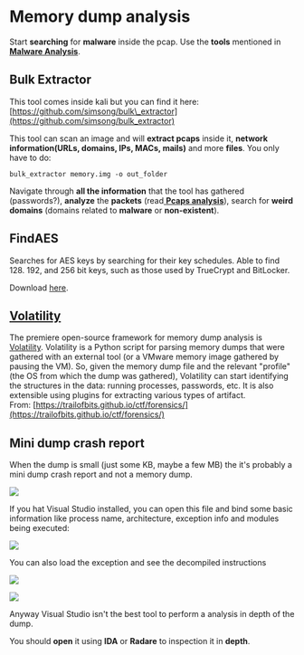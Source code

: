 # Memory dump analysis

Start **searching** for **malware** inside the pcap. Use the **tools** mentioned in [**Malware Analysis**](malware-analysis.md).

## Bulk Extractor

This tool comes inside kali but you can find it here: [https://github.com/simsong/bulk\_extractor](https://github.com/simsong/bulk_extractor)

This tool can scan an image and will **extract pcaps** inside it, **network information\(URLs, domains, IPs, MACs, mails\)** and more **files**. You only have to do:

```text
bulk_extractor memory.img -o out_folder
```

Navigate through **all the information** that the tool has gathered \(passwords?\), **analyze** the **packets** \(read[ **Pcaps analysis**](pcaps-analysis/)\), search for **weird domains** \(domains related to **malware** or **non-existent**\).

## FindAES

Searches for AES keys by searching for their key schedules. Able to find 128. 192, and 256 bit keys, such as those used by TrueCrypt and BitLocker.

Download [here](https://sourceforge.net/projects/findaes/).

## [Volatility](volatility-examples.md)

The premiere open-source framework for memory dump analysis is [Volatility](volatility-examples.md). Volatility is a Python script for parsing memory dumps that were gathered with an external tool \(or a VMware memory image gathered by pausing the VM\). So, given the memory dump file and the relevant "profile" \(the OS from which the dump was gathered\), Volatility can start identifying the structures in the data: running processes, passwords, etc. It is also extensible using plugins for extracting various types of artifact.  
From: [https://trailofbits.github.io/ctf/forensics/](https://trailofbits.github.io/ctf/forensics/)

## Mini dump crash report

When the dump is small \(just some KB, maybe a few MB\) the it's probably a mini dump crash report and not a memory dump.

![](../.gitbook/assets/image%20%28305%29.png)

If you hat Visual Studio installed, you can open this file and bind some basic information like process name, architecture, exception info and modules being executed:

![](../.gitbook/assets/image%20%28164%29.png)

You can also load the exception and see the decompiled instructions

![](../.gitbook/assets/image%20%282%29.png)

![](../.gitbook/assets/image%20%28149%29.png)

Anyway Visual Studio isn't the best tool to perform a analysis in depth of the dump.

You should **open** it using **IDA** or **Radare** to inspection it in **depth**.





